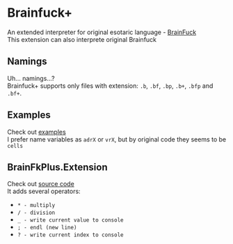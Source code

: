# Brainfuck+
An extended interpreter for original esotaric language - [BrainFuck](https://en.wikipedia.org/wiki/Brainfuck) <br/>
This extension can also interprete original Brainfuck

## Namings
Uh... namings...? <br/>
Brainfuck+ supports only files with extension: `.b`, `.bf`, `.bp`, `.b+`, `.bfp` and `.bf+`.

## Examples
Check out [examples](https://github.com/localwhale20/BrainFuckPlus/tree/main/examples) <br/>
I prefer name variables as `adrX` or `vrX`, but by original code they seems to be `cells` 

## BrainFkPlus.Extension
Check out [source code](https://github.com/localwhale20/BrainFuckPlus/tree/main/src/BrainFkPlus.Extension) <br/>
It adds several operators:
* `* - multiply`
* `/ - division`
* `_ - write current value to console`
* `; - endl (new line)`
* `? - write current index to console`
